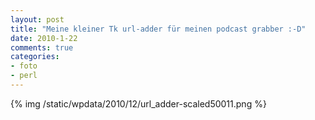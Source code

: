 ```yaml
--- 
layout: post
title: "Meine kleiner Tk url-adder für meinen podcast grabber :-D"
date: 2010-1-22
comments: true
categories: 
- foto
- perl
---
```

{% img /static/wpdata/2010/12/url_adder-scaled50011.png %}

